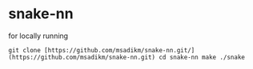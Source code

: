 # snake-nn

for locally running

`git clone [https://github.com/msadikm/snake-nn.git/](https://github.com/msadikm/snake-nn.git)
 cd snake-nn
 make
 ./snake
`
